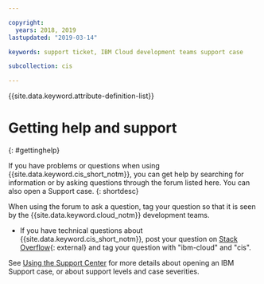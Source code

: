 ```yaml
---

copyright:
  years: 2018, 2019
lastupdated: "2019-03-14"

keywords: support ticket, IBM Cloud development teams support case

subcollection: cis

---
```


{{site.data.keyword.attribute-definition-list}}

# Getting help and support
{: #gettinghelp}

If you have problems or questions when using {{site.data.keyword.cis_short_notm}}, you can get help by searching for information or by asking questions through the forum listed here. You can also open a Support case.
{: shortdesc}

When using the forum to ask a question, tag your question so that it is seen by the {{site.data.keyword.cloud_notm}} development teams.

* If you have technical questions about {{site.data.keyword.cis_short_notm}}, post your question on [Stack Overflow](https://stackoverflow.com/search?q=cis+ibm-cloud){: external} and tag your question with "ibm-cloud" and "cis".

See [Using the Support Center](/docs/get-support?topic=get-support-using-avatar) for more details about opening an IBM Support case, or about support levels and case severities.
